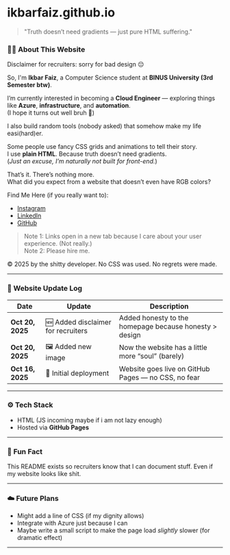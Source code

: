 # ikbarfaiz.github.io

> "Truth doesn’t need gradients — just pure HTML suffering."

### 🧑‍💻 About This Website
Disclaimer for recruiters: sorry for bad design 😔

So, I'm **Ikbar Faiz**, a Computer Science student at **BINUS University (3rd Semester btw)**.

I’m currently interested in becoming a **Cloud Engineer** — exploring things like **Azure**, **infrastructure**, and **automation**.  
(I hope it turns out well bruh 🥀)

I also build random tools (nobody asked) that somehow make my life easi(hard)er.

Some people use fancy CSS grids and animations to tell their story.  
I use **plain HTML**. Because truth doesn’t need gradients.  
(*Just an excuse, I’m naturally not built for front-end.*)

That’s it. There’s nothing more.  
What did you expect from a website that doesn’t even have RGB colors?

Find Me Here (if you really want to):  
- [Instagram](#)  
- [LinkedIn](#)  
- [GitHub](#)

> Note 1: Links open in a new tab because I care about your user experience. (Not really.)  
> Note 2: Please hire me.  

© 2025 by the shitty developer. No CSS was used. No regrets were made.

---

### 🧩 Website Update Log

| Date | Update | Description |
|------|---------|-------------|
| **Oct 20, 2025** | 🆕 Added disclaimer for recruiters | Added honesty to the homepage because honesty > design |
| **Oct 20, 2025** | 🖼️ Added new image | Now the website has a little more “soul” (barely) |
| **Oct 16, 2025** | 🚀 Initial deployment | Website goes live on GitHub Pages — no CSS, no fear |

---

### ⚙️ Tech Stack
- HTML (JS incoming maybe if i am not lazy enough)
- Hosted via **GitHub Pages**

---

### 🧠 Fun Fact
This README exists so recruiters know that I can document stuff. Even if my website looks like shit.

---

### ☁️ Future Plans
- Might add a line of CSS (if my dignity allows)
- Integrate with Azure just because I can
- Maybe write a small script to make the page load *slightly* slower (for dramatic effect)

---

